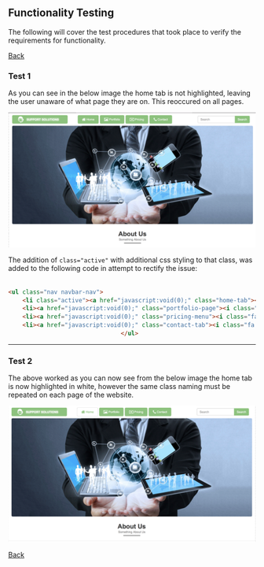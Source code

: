 ## Functionality Testing

The following will cover the test procedures that took place to verify the requirements for functionality.

[Back](../README.md)

### Test 1

As you can see in the below image the home tab is not highlighted, leaving the user unaware of what page they are on. This reoccured on all pages.

![](ftest1.png)



The addition of `class="active"` with additional css styling to that class, was added to the following code in attempt to rectify the issue:

```html

<ul class="nav navbar-nav">
	<li class="active"><a href="javascript:void(0);" class="home-tab"><i class="fa fa-home fa-lg" aria-hidden="true"></i> Home</a></li>
	<li><a href="javascript:void(0);" class="portfolio-page"><i class="fa fa-picture-o fa-lg" aria-hidden="true"></i> Portfolio</a></li>
	<li><a href="javascript:void(0);" class="pricing-menu"><i class="fa fa-money fa-lg" aria-hidden="true"></i> Pricing</a></li>
	<li><a href="javascript:void(0);" class="contact-tab"><i class="fa fa-phone fa-lg"  aria-hidden="true"></i> Contact</a></li>
								</ul>
```

_ _ _


### Test 2

The above worked as you can now see from the below image the home tab is now highlighted in white, however the same class naming must be repeated on each page of the website.

![](ftest2.png)

[Back](../README.md)